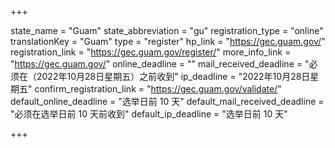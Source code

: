 +++

state_name = "Guam"
state_abbreviation = "gu"
registration_type = "online"
translationKey = "Guam"
type = "register"
hp_link = "https://gec.guam.gov/"
registration_link = "https://gec.guam.gov/register/"
more_info_link = "https://gec.guam.gov/"
online_deadline = ""
mail_received_deadline = "必须在（2022年10月28日星期五）之前收到"
ip_deadline = "2022年10月28日星期五"
confirm_registration_link = "https://gec.guam.gov/validate/"
default_online_deadline = "选举日前 10 天"
default_mail_received_deadline = "必须在选举日前 10 天前收到"
default_ip_deadline = "选举日前 10 天"

+++